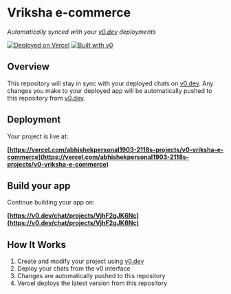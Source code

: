 # Vriksha e-commerce

*Automatically synced with your [v0.dev](https://v0.dev) deployments*

[![Deployed on Vercel](https://img.shields.io/badge/Deployed%20on-Vercel-black?style=for-the-badge&logo=vercel)](https://vercel.com/abhishekpersonal1903-2118s-projects/v0-vriksha-e-commerce)
[![Built with v0](https://img.shields.io/badge/Built%20with-v0.dev-black?style=for-the-badge)](https://v0.dev/chat/projects/VjhF2gJK6Nc)

## Overview

This repository will stay in sync with your deployed chats on [v0.dev](https://v0.dev).
Any changes you make to your deployed app will be automatically pushed to this repository from [v0.dev](https://v0.dev).

## Deployment

Your project is live at:

**[https://vercel.com/abhishekpersonal1903-2118s-projects/v0-vriksha-e-commerce](https://vercel.com/abhishekpersonal1903-2118s-projects/v0-vriksha-e-commerce)**

## Build your app

Continue building your app on:

**[https://v0.dev/chat/projects/VjhF2gJK6Nc](https://v0.dev/chat/projects/VjhF2gJK6Nc)**

## How It Works

1. Create and modify your project using [v0.dev](https://v0.dev)
2. Deploy your chats from the v0 interface
3. Changes are automatically pushed to this repository
4. Vercel deploys the latest version from this repository